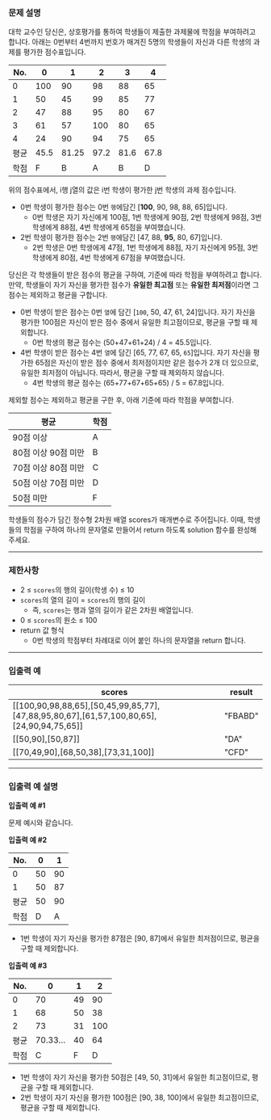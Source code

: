 ### **문제 설명**

대학 교수인 당신은, 상호평가를 통하여 학생들이 제출한 과제물에 학점을 부여하려고 합니다. 아래는 0번부터 4번까지 번호가 매겨진 5명의 학생들이 자신과 다른 학생의 과제를 평가한 점수표입니다.

| No.  | 0    | 1     | 2    | 3    | 4    |
| ---- | ---- | ----- | ---- | ---- | ---- |
| 0    | 100  | 90    | 98   | 88   | 65   |
| 1    | 50   | 45    | 99   | 85   | 77   |
| 2    | 47   | 88    | 95   | 80   | 67   |
| 3    | 61   | 57    | 100  | 80   | 65   |
| 4    | 24   | 90    | 94   | 75   | 65   |
| 평균 | 45.5 | 81.25 | 97.2 | 81.6 | 67.8 |
| 학점 | F    | B     | A    | B    | D    |

위의 점수표에서, i행 j열의 값은 i번 학생이 평가한 j번 학생의 과제 점수입니다.

- 0번 학생이 평가한 점수는 0번 `행`에담긴 [**100**, 90, 98, 88, 65]입니다.
  - 0번 학생은 자기 자신에게 100점, 1번 학생에게 90점, 2번 학생에게 98점, 3번 학생에게 88점, 4번 학생에게 65점을 부여했습니다.
- 2번 학생이 평가한 점수는 2번 `행`에담긴 [47, 88, **95**, 80, 67]입니다.
  - 2번 학생은 0번 학생에게 47점, 1번 학생에게 88점, 자기 자신에게 95점, 3번 학생에게 80점, 4번 학생에게 67점을 부여했습니다.

당신은 각 학생들이 받은 점수의 평균을 구하여, 기준에 따라 학점을 부여하려고 합니다.만약, 학생들이 자기 자신을 평가한 점수가 **유일한 최고점** 또는 **유일한 최저점**이라면 그 점수는 제외하고 평균을 구합니다.

- 0번 학생이 받은 점수는 0번 `열`에 담긴 [`100`, 50, 47, 61, 24]입니다. 자기 자신을 평가한 100점은 자신이 받은 점수 중에서 유일한 최고점이므로, 평균을 구할 때 제외합니다.
  - 0번 학생의 평균 점수는 (50+47+61+24) / 4 = 45.5입니다.
- 4번 학생이 받은 점수는 4번 `열`에 담긴 [65, 77, 67, 65, `65`]입니다. 자기 자신을 평가한 65점은 자신이 받은 점수 중에서 최저점이지만 같은 점수가 2개 더 있으므로, 유일한 최저점이 아닙니다. 따라서, 평균을 구할 때 제외하지 않습니다.
  - 4번 학생의 평균 점수는 (65+77+67+65+65) / 5 = 67.8입니다.

제외할 점수는 제외하고 평균을 구한 후, 아래 기준에 따라 학점을 부여합니다.

| 평균                | 학점 |
| ------------------- | ---- |
| 90점 이상           | A    |
| 80점 이상 90점 미만 | B    |
| 70점 이상 80점 미만 | C    |
| 50점 이상 70점 미만 | D    |
| 50점 미만           | F    |

학생들의 점수가 담긴 정수형 2차원 배열 scores가 매개변수로 주어집니다. 이때, 학생들의 학점을 구하여 하나의 문자열로 만들어서 return 하도록 solution 함수를 완성해주세요.

---

### 제한사항

- 2 ≤ `scores`의 행의 길이(학생 수) ≤ 10
- `scores`의 열의 길이 = `scores`의 행의 길이
  - 즉, `scores`는 행과 열의 길이가 같은 2차원 배열입니다.
- 0 ≤ `scores`의 원소 ≤ 100
- return 값 형식
  - 0번 학생의 학점부터 차례대로 이어 붙인 하나의 문자열을 return 합니다.

---

### 입출력 예

| scores                                                                                   | result  |
| ---------------------------------------------------------------------------------------- | ------- |
| [[100,90,98,88,65],[50,45,99,85,77],[47,88,95,80,67],[61,57,100,80,65],[24,90,94,75,65]] | "FBABD" |
| [[50,90],[50,87]]                                                                        | "DA"    |
| [[70,49,90],[68,50,38],[73,31,100]]                                                      | "CFD"   |

---

### 입출력 예 설명

**입출력 예 #1**

문제 예시와 같습니다.

**입출력 예 #2**

| No.  | 0   | 1   |
| ---- | --- | --- |
| 0    | 50  | 90  |
| 1    | 50  | 87  |
| 평균 | 50  | 90  |
| 학점 | D   | A   |

- 1번 학생이 자기 자신을 평가한 87점은 [90, 87]에서 유일한 최저점이므로, 평균을 구할 때 제외합니다.

**입출력 예 #3**

| No.  | 0      | 1   | 2   |
| ---- | ------ | --- | --- |
| 0    | 70     | 49  | 90  |
| 1    | 68     | 50  | 38  |
| 2    | 73     | 31  | 100 |
| 평균 | 70.33… | 40  | 64  |
| 학점 | C      | F   | D   |

- 1번 학생이 자기 자신을 평가한 50점은 [49, 50, 31]에서 유일한 최고점이므로, 평균을 구할 때 제외합니다.
- 2번 학생이 자기 자신을 평가한 100점은 [90, 38, 100]에서 유일한 최고점이므로, 평균을 구할 때 제외합니다.
